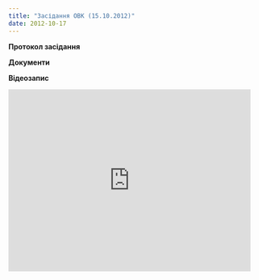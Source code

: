 ```yaml
---
title: "Засідання ОВК (15.10.2012)"
date: 2012-10-17
---
```


**Протокол засідання**

**Документи**

**Відеозапис**

<iframe width="480" height="360" src="http://www.youtube.com/embed/Mk-ehl5Wp1E" frameborder="0" allowfullscreen></iframe>

